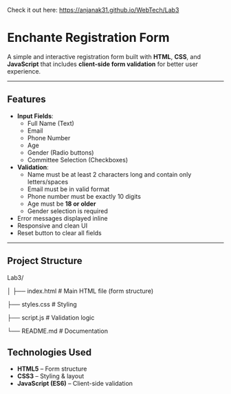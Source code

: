 Check it out here:  https://anjanak31.github.io/WebTech/Lab3

# Enchante Registration Form

A simple and interactive registration form built with **HTML**, **CSS**, and **JavaScript** that includes **client-side form validation** for better user experience.

---

## Features

- **Input Fields**:
  - Full Name (Text)
  - Email
  - Phone Number
  - Age
  - Gender (Radio buttons)
  - Committee Selection (Checkboxes)
- **Validation**:
  - Name must be at least 2 characters long and contain only letters/spaces
  - Email must be in valid format
  - Phone number must be exactly 10 digits
  - Age must be **18 or older**
  - Gender selection is required
- Error messages displayed inline
- Responsive and clean UI
- Reset button to clear all fields

---

## Project Structure
Lab3/

│
├── index.html # Main HTML file (form structure)

├── styles.css # Styling

├── script.js # Validation logic

└── README.md # Documentation

## Technologies Used

- **HTML5** – Form structure  
- **CSS3** – Styling & layout  
- **JavaScript (ES6)** – Client-side validation  
